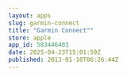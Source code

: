 ```yaml
---
layout: apps
slug: garmin-connect
title: "Garmin Connect™"
store: apple
app_id: 583446403
date: 2025-04-23T15:01:59Z
published: 2013-01-10T06:26:44Z
---
```

